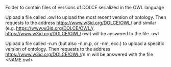 Folder to contain files of versions of DOLCE serialized in the OWL language

Upload a file called <NAME>.owl to upload the most recent version of <NAME> ontology. Then requests to the address https://www.w3id.org/DOLCE/OWL/<NAME> and similar (e.g. https://www.w3id.org/DOLCE/OWL/<NAME>/, https://www.w3id.org/DOLCE/OWL/<NAME>.owl) will be answered to the file <NAME>.owl

Upload a file called <NAME>-n.m (but also <NAME>-n.m.p, or <NAME>-nm, ecc.) to upload a specific version of <NAME> ontology. Then requests to the address https://www.w3id.org/DOLCE/OWL/<NAME>/n.m will be answered with the file <NAME.owl>
